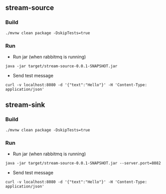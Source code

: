 

## stream-source

### Build

```
./mvnw clean package -DskipTests=true
```

### Run

- Run jar (when rabbitmq is running)

```
java -jar target/stream-source-0.0.1-SNAPSHOT.jar
```

- Send test message

```
curl -v localhost:8080 -d '{"text":"Hello"}' -H 'Content-Type: application/json'
```


## stream-sink

### Build

```
./mvnw clean package -DskipTests=true
```

### Run

- Run jar (when rabbitmq is running)

```
java -jar target/stream-source-0.0.1-SNAPSHOT.jar --server.port=8082
```

- Send test message

```
curl -v localhost:8080 -d '{"text":"Hello"}' -H 'Content-Type: application/json'
```
